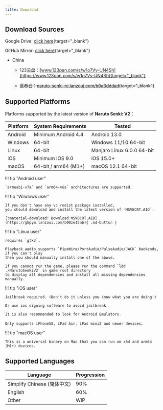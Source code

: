 ```yaml
---
title: Download
---
```


## Download Sources

Google Drive: [click here](https://drive.google.com/drive/folders/1addvZRBvPBGDJtiLdzMWgd6C_qiVS3Lt?usp=sharing){target="_blank"}

GitHub Mirror: [click here](https://github.com/Naruto-Senki/files/releases/tag/latest){target="_blank"}

- China

    - 123云盘：[www.123pan.com/s/w1o7Vv-UN4Sh](https://www.123pan.com/s/w1o7Vv-UN4Sh){target="_blank"}

    - ~~蓝奏云：[naruto-senki-re.lanzouj.com/b0a3dddad](https://naruto-senki-re.lanzouj.com/b0a3dddad){target="_blank"}~~

## Supported Platforms

Platforms supported by the latest version of **Naruto Senki: V2**：

| Platform | System Requirements  | Tested                     |
| -------- | -------------------- | -------------------------- |
| Android  | Minimum Android 4.4  | Android 13.0               |
| Windows  | 64-bit               | Windows 11/10 64-bit       |
| Linux    | 64-bit               | Manjaro Linux 6.0.0 64-bit |
| iOS      | Minimum iOS 9.0      | iOS 15.0+                  |
| macOS    | 64-bit / arm64 (M1+) | macOS 12.1 64-bit          |


!!! tip "Android user"

    `armeabi-v7a` and `arm64-v8a` architectures are supported.

!!! tip "Windows user"

    If you don't have any vc redist package installed,
    you should download and install the latest version of `MSVBCRT.AIO`.

    [:material-download: Download MSVBCRT.AIO](https://ghpym.lanzoui.com/b00ze15ab){ .md-button }

!!! tip "Linux user"

    requires `gtk3`.

    Playback audio supports `PipeWire/PortAudio/PulseAudio/JACK` backends, if you can't play
    then you should manually install one of the above.

    If you cannot run the game, please run the command `ldd ./NarutoSenkiV2` in game root directory
    to display all dependencies and install all missing dependencies manually.

!!! tip "iOS user"

    Jailbreak required. (Don't do it unless you know what you are doing!)

    Or use ios signing software to avoid jailbreak.

    It is also recommended to look for Android Emulators.

    Only supports iPhone5S, iPad Air, iPad mini2 and newer devices。

!!! tip "macOS user"

    This is a universal binary on Mac that you can run on x64 and arm64 (M1+) devices.

## Supported Languages

| Language                    | Progression |
| --------------------------- | ----------- |
| Simplify Chinese (简体中文) | 90%         |
| English                     | 60%         |
| Other                       | WIP         |
